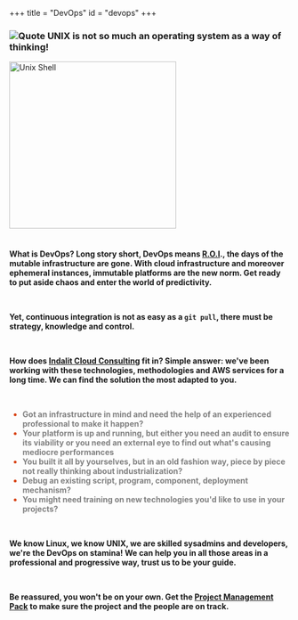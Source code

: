 +++
title = "DevOps"
id = "devops"
+++

<div class="container" role="main">

<div class="row">
<div class="col-md-6 header01">
<h3 class="font01">
<img style="float" src="/img/aws/quote.png" alt="Quote">  UNIX is not so much an operating system as a way of thinking!
</h3>
</div>
<div class="col-md-6 header01">
<img style="float: center; margin: 0px 0px 0px 0px;" src="/img/devops/devops-shell.png" width="300" alt="Unix Shell">
</div>
</div>
<br />
<div>
<h4 class="font01">

<p>
What is DevOps? Long story short, DevOps means <a href="https://en.wikipedia.org/wiki/Return_on_investment">R.O.I</a>., the days of the mutable infrastructure are gone. With cloud infrastructure and moreover ephemeral instances, immutable platforms are the new norm. Get ready to put aside chaos and enter the world of predictivity.
</p>

<br />

<p>
Yet, continuous integration is not as easy as a <code>git pull</code>, there must be strategy, knowledge and control.
</p>
<br />

<p>
How does <a href="http://www.indalit.com">Indalit Cloud Consulting</a> fit in? Simple answer: we've been working with these technologies, methodologies and AWS services for a long time.  We can find the solution the most adapted to you.
</p>
<br />
<ul style="color:#d84315">
	<li><span style="color:grey">Got an infrastructure in mind and need the help of an experienced professional to make it happen?</li>
	<li><span style="color:grey">Your platform is up and running, but either you need an audit to ensure its viability or you need an external eye to find out what's causing mediocre performances</li>
	<li><span style="color:grey">You built it all by yourselves, but in an old fashion way, piece by piece not really thinking about industrialization?</li>
	<li><span style="color:grey">Debug an existing script, program, component, deployment mechanism?</li>
	<li><span style="color:grey">You might need training on new technologies you'd like to use in your projects?</li>
</ul>

<br />

<p>
We know Linux, we know UNIX, we are skilled sysadmins and developers, we're the DevOps on stamina! We can help you in all those areas in a professional and progressive way, trust us to be your guide.
</p>
<br />

<p>
Be reassured, you won't be on your own.  Get the <a href="http://www.indalit.com/packs/">Project Management Pack</a> to make sure the project and the people are on track.
</p>
<br />

</h4>
</div>
</div>

